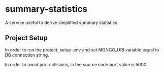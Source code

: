 # summary-statistics
A service useful to derive simplified summary statistics

## Project Setup

In order to run the project, setup .env and set MONGO_URI variable equal to DB connection string.

In order to avoid port collisions, in the source code port value is 5000
